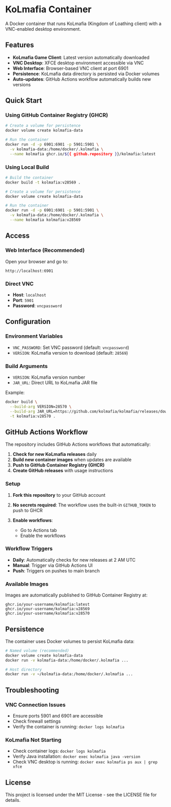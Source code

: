 # KoLmafia Container

A Docker container that runs KoLmafia (Kingdom of Loathing client) with a VNC-enabled desktop environment.

## Features

- **KoLmafia Game Client**: Latest version automatically downloaded
- **VNC Desktop**: XFCE desktop environment accessible via VNC
- **Web Interface**: Browser-based VNC client at port 6901
- **Persistence**: KoLmafia data directory is persisted via Docker volumes
- **Auto-updates**: GitHub Actions workflow automatically builds new versions

## Quick Start

### Using GitHub Container Registry (GHCR)
```bash
# Create a volume for persistence
docker volume create kolmafia-data

# Run the container
docker run -d -p 6901:6901 -p 5901:5901 \
  -v kolmafia-data:/home/docker/.kolmafia \
  --name kolmafia ghcr.io/${{ github.repository }}/kolmafia:latest
```

### Using Local Build
```bash
# Build the container
docker build -t kolmafia:v28569 .

# Create a volume for persistence
docker volume create kolmafia-data

# Run the container
docker run -d -p 6901:6901 -p 5901:5901 \
  -v kolmafia-data:/home/docker/.kolmafia \
  --name kolmafia kolmafia:v28569
```

## Access

### Web Interface (Recommended)
Open your browser and go to:
```
http://localhost:6901
```

### Direct VNC
- **Host**: `localhost`
- **Port**: `5901`
- **Password**: `vncpassword`

## Configuration

### Environment Variables
- `VNC_PASSWORD`: Set VNC password (default: `vncpassword`)
- `VERSION`: KoLmafia version to download (default: `28569`)

### Build Arguments
- `VERSION`: KoLmafia version number
- `JAR_URL`: Direct URL to KoLmafia JAR file

Example:
```bash
docker build \
  --build-arg VERSION=28570 \
  --build-arg JAR_URL=https://github.com/kolmafia/kolmafia/releases/download/r28570/KoLmafia-28570.jar \
  -t kolmafia:v28570 .
```

## GitHub Actions Workflow

The repository includes GitHub Actions workflows that automatically:

1. **Check for new KoLmafia releases** daily
2. **Build new container images** when updates are available
3. **Push to GitHub Container Registry (GHCR)**
4. **Create GitHub releases** with usage instructions

### Setup

1. **Fork this repository** to your GitHub account

2. **No secrets required**: The workflow uses the built-in `GITHUB_TOKEN` to push to GHCR

3. **Enable workflows**:
   - Go to Actions tab
   - Enable the workflows

### Workflow Triggers

- **Daily**: Automatically checks for new releases at 2 AM UTC
- **Manual**: Trigger via GitHub Actions UI
- **Push**: Triggers on pushes to main branch

### Available Images

Images are automatically published to GitHub Container Registry at:
```
ghcr.io/your-username/kolmafia:latest
ghcr.io/your-username/kolmafia:v28569
ghcr.io/your-username/kolmafia:v28570
```

## Persistence

The container uses Docker volumes to persist KoLmafia data:

```bash
# Named volume (recommended)
docker volume create kolmafia-data
docker run -v kolmafia-data:/home/docker/.kolmafia ...

# Host directory
docker run -v ~/kolmafia-data:/home/docker/.kolmafia ...
```

## Troubleshooting

### VNC Connection Issues
- Ensure ports 5901 and 6901 are accessible
- Check firewall settings
- Verify the container is running: `docker logs kolmafia`

### KoLmafia Not Starting
- Check container logs: `docker logs kolmafia`
- Verify Java installation: `docker exec kolmafia java -version`
- Check VNC desktop is running: `docker exec kolmafia ps aux | grep xfce`

## License

This project is licensed under the MIT License - see the LICENSE file for details.
